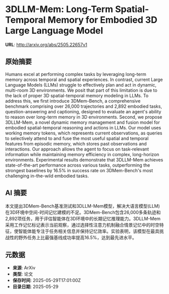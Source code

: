 # 3DLLM-Mem: Long-Term Spatial-Temporal Memory for Embodied 3D Large Language Model

**URL**: http://arxiv.org/abs/2505.22657v1

## 原始摘要

Humans excel at performing complex tasks by leveraging long-term memory
across temporal and spatial experiences. In contrast, current Large Language
Models (LLMs) struggle to effectively plan and act in dynamic, multi-room 3D
environments. We posit that part of this limitation is due to the lack of
proper 3D spatial-temporal memory modeling in LLMs. To address this, we first
introduce 3DMem-Bench, a comprehensive benchmark comprising over 26,000
trajectories and 2,892 embodied tasks, question-answering and captioning,
designed to evaluate an agent's ability to reason over long-term memory in 3D
environments. Second, we propose 3DLLM-Mem, a novel dynamic memory management
and fusion model for embodied spatial-temporal reasoning and actions in LLMs.
Our model uses working memory tokens, which represents current observations, as
queries to selectively attend to and fuse the most useful spatial and temporal
features from episodic memory, which stores past observations and interactions.
Our approach allows the agent to focus on task-relevant information while
maintaining memory efficiency in complex, long-horizon environments.
Experimental results demonstrate that 3DLLM-Mem achieves state-of-the-art
performance across various tasks, outperforming the strongest baselines by
16.5% in success rate on 3DMem-Bench's most challenging in-the-wild embodied
tasks.


## AI 摘要

本文提出3DMem-Bench基准测试和3DLLM-Mem模型，解决大语言模型(LLM)在3D环境中空间-时间记忆建模的不足。3DMem-Bench包含26,000多条轨迹和2,892项任务，用于评估智能体在3D环境中的长期记忆推理能力。3DLLM-Mem采用工作记忆标记表示当前观察，通过选择性注意力机制融合情景记忆中的时空特征，使智能体能专注于任务相关信息并保持记忆效率。实验表明，该模型在最具挑战性的野外任务上比最强基线成功率提高16.5%，达到最先进水平。

## 元数据

- **来源**: ArXiv
- **类型**: 论文
- **保存时间**: 2025-05-29T17:01:00Z
- **目录日期**: 2025-05-29
